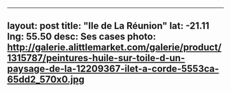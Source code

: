 
---
layout: post
title:  "Ile de La Réunion"
lat: -21.11
lng: 55.50
desc: Ses cases
photo: http://galerie.alittlemarket.com/galerie/product/1315787/peintures-huile-sur-toile-d-un-paysage-de-la-12209367-ilet-a-corde-5553ca-65dd2_570x0.jpg
---
